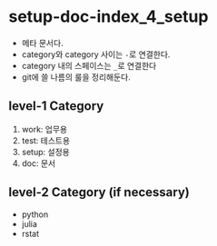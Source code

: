 # setup-doc-index_4_setup

- 메타 문서다. 
- category와 category 사이는 `-`로 연결한다. 
- category 내의 스페이스는 `_`로 연결한다 
- git에 쓸 나름의 룰을 정리해둔다. 

## level-1 Category

1. work: 업무용 
2. test: 테스트용 
3. setup: 설정용 
4. doc: 문서 

## level-2 Category (if necessary) 

- python 
- julia 
- rstat
